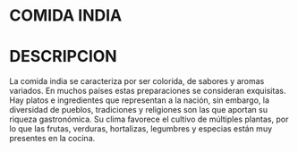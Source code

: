 # COMIDA INDIA

# DESCRIPCION
La comida india se caracteriza por ser colorida, de sabores y aromas variados. En muchos países estas preparaciones se consideran exquisitas. Hay platos e ingredientes que representan a la nación, sin embargo, la diversidad de pueblos, tradiciones y religiones son las que aportan su riqueza gastronómica. Su clima favorece el cultivo de múltiples plantas, por lo que las frutas, verduras, hortalizas, legumbres y especias están muy presentes en la cocina. 